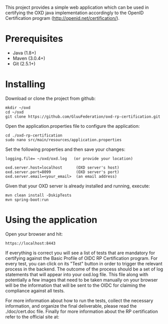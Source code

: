 This project provides a simple web application which can be used in certifying the OXD java implementation accordingly to the OpenID Certification program (http://openid.net/certification/). 

# Prerequisites

- Java (1.8+)
- Maven (3.0.4+)
- Git (2.5.1+)

# Installing
Download or clone the project from github:

````
mkdir ~/oxd 
cd ~/oxd 
git clone https://github.com/GluuFederation/oxd-rp-certification.git
````

Open the application.properties file to configure the application:

````
cd ./oxd-rp-certification
sudo nano src/main/resources/application.properties
````

Set the following properties and then save your changes:

````
logging.file= ~/oxd/oxd.log   (or provide your location)

oxd.server.host=localhost      (OXD server's host)
oxd.server.port=8099           (OXD server's port)
oxd.server.email=<your_email>  (an email address)
````

Given that your OXD server is already installed and running, execute:

````
mvn clean install -DskipTests
mvn spring-boot:run
````

# Using the application

Open your browser and hit:

````
https://localhost:8443
````

If everything is correct you will see a list of tests that are mandatory for certifying against the Basic Profile of OIDC RP Certification program.
For every test, you can click on its "Test" button in order to trigger the relevant process in the backend. The outcome of the process should be a set of log statements that will appear into your oxd.log file. This file along with potentially a few images that need to be taken manually on your browser will be the information that will be sent to the OIDC for claiming the compliance against all tests.

For more information about how to run the tests, collect the necessary information, and organize the final deliverable, please read the ./doc/cert.doc file.
Finally for more information about the RP certification refer to the official site at: 
